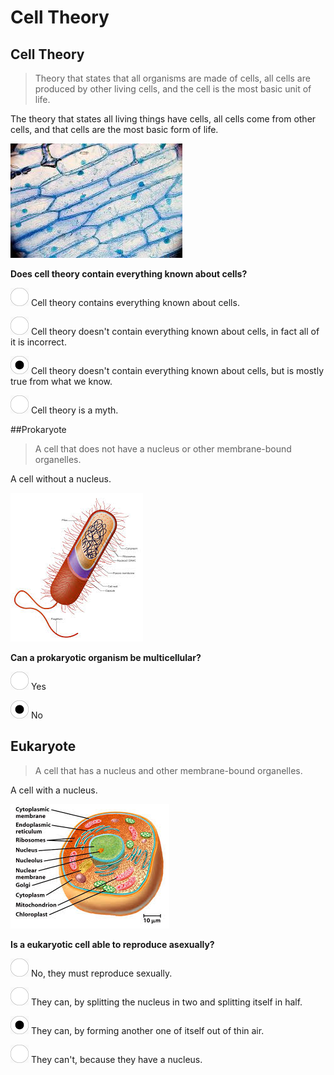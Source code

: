 # Cell Theory
## Cell Theory
>Theory that states that all organisms are made of cells, all cells are produced by other living cells, and the cell is the most basic unit of life.

The theory that states all living things have cells, all cells come from other cells, and that cells are the most basic form of life.

![alt text](cell.jpeg "cell")

**Does cell theory contain everything known about cells?**

![alt text](opencircle.png "opencircle")
Cell theory contains everything known about cells.

![alt text](opencircle.png "opencircle")
Cell theory doesn't contain everything known about cells, in fact all of it is incorrect.

![alt text](closedcircle.png "closedcircle")
Cell theory doesn't contain everything known about cells, but is mostly true from what we know.

![alt text](opencircle.png "opencircle")
Cell theory is a myth.

##Prokaryote
>A cell that does not have a nucleus or other membrane-bound organelles.

A cell without a nucleus.

![alt text](prokaryote.jpeg "prokaryote")

**Can a prokaryotic organism be multicellular?**

![alt text](opencircle.png "opencircle")
Yes

![alt text](closedcircle.png "closedcircle")
No

## Eukaryote
>A cell that has a nucleus and other membrane-bound organelles.

A cell with a nucleus.

![alt text](eukaryote.jpeg "eukaryote")

**Is a eukaryotic cell able to reproduce asexually?**

![alt text](opencircle.png "opencircle")
No, they must reproduce sexually.

![alt text](opencircle.png "closedcircle")
They can, by splitting the nucleus in two and splitting itself in half.

![alt text](closedcircle.png "closedcircle")
They can, by forming another one of itself out of thin air.

![alt text](opencircle.png "opencircle")
They can't, because they have a nucleus.
